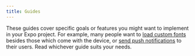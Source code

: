 ```yaml
---
title: Guides
---
```


These guides cover specific goals or features you might want to implement in your Expo project. For example, many people want to [load custom fonts](using-custom-fonts/) besides those which come with the device, or [send push notifications](push-notifications/) to their users. Read whichever guide suits your needs.
